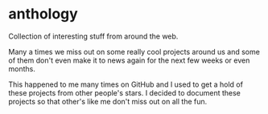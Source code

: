 anthology
=========

Collection of interesting stuff from around the web.

Many a times we miss out on some really cool projects around us and some of them don't even make it to news again for the next few weeks or even months.

This happened to me many times on GitHub and I used to get a hold of these projects from other people's stars. I decided to document these projects so that other's like me don't miss out on all the fun.